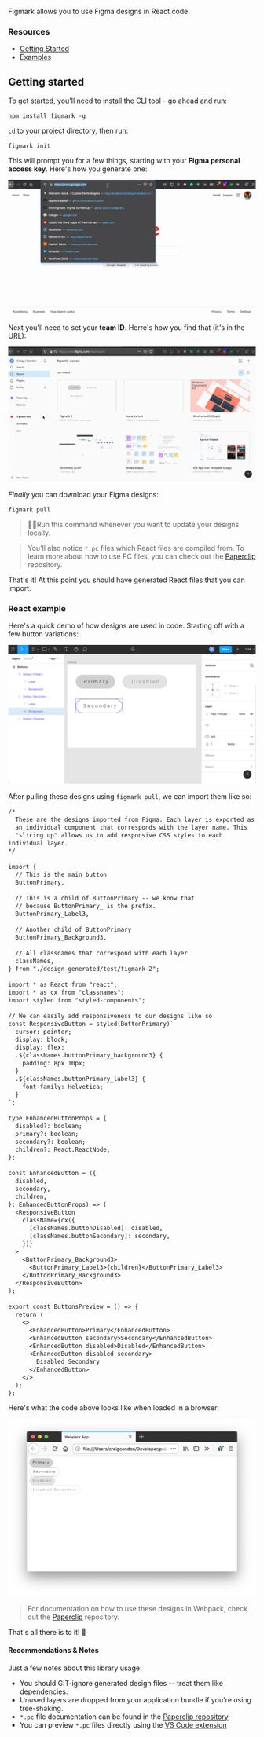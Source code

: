 Figmark allows you to use Figma designs in React code.

### Resources

- [Getting Started](#getting-started)
- [Examples](./examples)

## Getting started

To get started, you'll need to install the CLI tool - go ahead and run:

```
npm install figmark -g
```

`cd` to your project directory, then run:

```
figmark init
```

This will prompt you for a few things, starting with your **Figma personal access key**. Here's how you generate one:

![alt figma design](./docs/assets/finding-pat.gif)

Next you'll need to set your **team ID**. Herre's how you find that (it's in the URL):

![alt figma design](./docs/assets/finding-team.gif)

_Finally_ you can download your Figma designs:

```
figmark pull
```

> ☝🏻Run this command whenever you want to update your designs locally.

> You'll also notice `*.pc` files which React files are compiled from. To learn more about how to use PC files, you can check out the [Paperclip](https://github.com/crcn/paperclip) repository.

That's it! At this point you should have generated React files that you can import.

<!-- ### Do's & Don'ts

- 🔴 Don't store your generated designs in GIT. Treat them like dependencies.
- 🟢 Specify file versions that you'd like to download in the `fileVersions` config property.
- 🔴
-->

### React example

Here's a quick demo of how designs are used in code. Starting off with a few button variations:

![alt figma design](./docs/assets/screenshot.png)

After pulling these designs using `figmark pull`, we can import them like so:

```tsx
/*
  These are the designs imported from Figma. Each layer is exported as 
  an individual component that corresponds with the layer name. This 
  "slicing up" allows us to add responsive CSS styles to each individual layer.
*/

import {
  // This is the main button
  ButtonPrimary,

  // This is a child of ButtonPrimary -- we know that
  // because ButtonPrimary_ is the prefix.
  ButtonPrimary_Label3,

  // Another child of ButtonPrimary
  ButtonPrimary_Background3,

  // All classnames that correspond with each layer
  classNames,
} from "./design-generated/test/figmark-2";

import * as React from "react";
import * as cx from "classnames";
import styled from "styled-components";

// We can easily add responsiveness to our designs like so
const ResponsiveButton = styled(ButtonPrimary)`
  cursor: pointer;
  display: block;
  display: flex;
  .${classNames.buttonPrimary_background3} {
    padding: 8px 10px;
  }
  .${classNames.buttonPrimary_label3} {
    font-family: Helvetica;
  }
`;

type EnhancedButtonProps = {
  disabled?: boolean;
  primary?: boolean;
  secondary?: boolean;
  children?: React.ReactNode;
};

const EnhancedButton = ({
  disabled,
  secondary,
  children,
}: EnhancedButtonProps) => (
  <ResponsiveButton
    className={cx({
      [classNames.buttonDisabled]: disabled,
      [classNames.buttonSecondary]: secondary,
    })}
  >
    <ButtonPrimary_Background3>
      <ButtonPrimary_Label3>{children}</ButtonPrimary_Label3>
    </ButtonPrimary_Background3>
  </ResponsiveButton>
);

export const ButtonsPreview = () => {
  return (
    <>
      <EnhancedButton>Primary</EnhancedButton>
      <EnhancedButton secondary>Secondary</EnhancedButton>
      <EnhancedButton disabled>Disabled</EnhancedButton>
      <EnhancedButton disabled secondary>
        Disabled Secondary
      </EnhancedButton>
    </>
  );
};
```

Here's what the code above looks like when loaded in a browser:

![alt figma design](./docs/assets/preview-screenshot.png)

> For documentation on how to use these designs in Webpack, check out the [Paperclip](https://github.com/crcn/paperclip) repository.

That's all there is to it! 🙌

#### Recommendations & Notes

Just a few notes about this library usage:

- You should GIT-ignore generated design files -- treat them like dependencies.
- Unused layers are dropped from your application bundle if you're using tree-shaking.
- `*.pc` file documentation can be found in the [Paperclip repository](https://github.com/crcn/paperclip)
- You can preview `*.pc` files directly using the [VS Code extension](https://marketplace.visualstudio.com/items?itemName=crcn.paperclip-vscode-extension)
